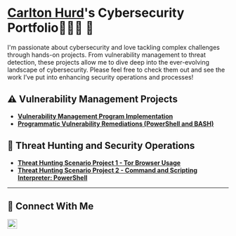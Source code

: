 # <a href="https://www.linkedin.com/in/carlton-hurd-6069a5120/">Carlton Hurd</a>'s Cybersecurity Portfolio👨🏾‍💻 🔐

I'm passionate about cybersecurity and love tackling complex challenges through hands-on projects. From vulnerability management to threat detection, these projects allow me to dive deep into the ever-evolving landscape of cybersecurity. Please feel free to check them out and see the work I’ve put into enhancing security operations and processes!


## ⚠️ Vulnerability Management Projects

- **[Vulnerability Management Program Implementation](https://github.com/churd-git/Vulnerability-Management-Program)**
- **[Programmatic Vulnerability Remediations (PowerShell and BASH)](https://github.com/churd-git/Programmatic-Vulnerability-Remediations/blob/main/README.md)**

## 🚨 Threat Hunting and Security Operations

- **[Threat Hunting Scenario Project 1 - Tor Browser Usage](https://github.com/churd-git/Threat-Hunting-Scenario-Tor)**
- **[Threat Hunting Scenario Project 2 - Command and Scripting Interpreter: PowerShell](https://github.com/churd-git/Threat-Hunting-T1059)**

<hr/>

## 🤳 Connect With Me
[<img align="left" alt="___________ | LinkedIn" width="22px" src="https://cdn.jsdelivr.net/npm/simple-icons@v3/icons/linkedin.svg" />][linkedin]

[linkedin]: https://linkedin.com/in/carlton-hurd-6069a5120/

<!--
<img width="35" alt="image" src="https://github.com/user-attachments/assets/2f41c7cd-5ea8-4475-b451-a37161b6c3fb"> 
<img width="35" alt="image" src="https://github.com/user-attachments/assets/77649969-9910-4994-8b96-74a116cfb2a8">
-->
